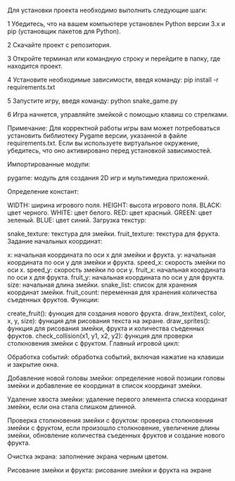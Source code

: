 Для установки проекта необходимо выполнить следующие шаги:

1 Убедитесь, что на вашем компьютере установлен Python версии 3.x и pip (установщик пакетов для Python).

2 Скачайте проект с репозитория.

3 Откройте терминал или командную строку и перейдите в папку, где находится проект.

4 Установите необходимые зависимости, введя команду:
    pip install -r requirements.txt

5 Запустите игру, введя команду:
        python snake_game.py

6 Игра начнется, управляйте змейкой с помощью клавиш со стрелками.

Примечание: Для корректной работы игры вам может потребоваться установить библиотеку Pygame версии, 
указанной в файле requirements.txt. Если вы используете виртуальное окружение, 
убедитесь, что оно активировано перед установкой зависимостей.


Импортированные модули:

pygame: модуль для создания 2D игр и мультимедиа приложений.

Определение констант:

WIDTH: ширина игрового поля.
HEIGHT: высота игрового поля.
BLACK: цвет черного.
WHITE: цвет белого.
RED: цвет красный.
GREEN: цвет зеленый.
BLUE: цвет синий.
Загрузка текстур:

snake_texture: текстура для змейки.
fruit_texture: текстура для фрукта.
Задание начальных координат:

x: начальная координата по оси x для змейки и фрукта.
y: начальная координата по оси y для змейки и фрукта.
speed_x: скорость змейки по оси x.
speed_y: скорость змейки по оси y.
fruit_x: начальная координата по оси x для фрукта.
fruit_y: начальная координата по оси y для фрукта.
size: начальная длина змейки.
snake_list: список для хранения координат змейки.
fruit_count: переменная для хранения количества съеденных фруктов.
Функции:

create_fruit(): функция для создания нового фрукта.
draw_text(text, color, x, y, size): функция для рисования текста на экране.
draw_sprites(): функция для рисования змейки, фрукта и количества съеденных фруктов.
check_collision(x1, y1, x2, y2): функция для проверки столкновения змейки с фруктом.
Главный игровой цикл:

Обработка событий: обработка событий, включая нажатие на клавиши и закрытие окна.

Добавление новой головы змейки: определение новой позиции головы змейки и 
добавление ее координат в список координат змейки.

Удаление хвоста змейки: удаление первого элемента списка координат змейки, если она стала слишком длинной.

Проверка столкновения змейки с фруктом: проверка столкновения змейки с фруктом, если произошло столкновение, 
увеличение длины змейки, обновление количества съеденных фруктов и создание нового фрукта.

Очистка экрана: заполнение экрана черным цветом.

Рисование змейки и фрукта: рисование змейки и фрукта на экране